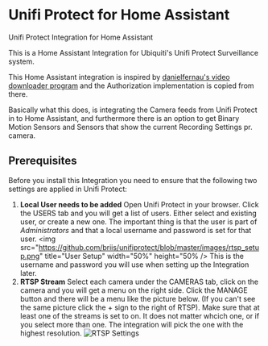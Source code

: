 # Unifi Protect for Home Assistant
Unifi Protect Integration for Home Assistant

This is a Home Assistant Integration for Ubiquiti's Unifi Protect Surveillance system.

This Home Assistant integration is inspired by [danielfernau's video downloader program](https://github.com/danielfernau/unifi-protect-video-downloader) and the Authorization implementation is copied from there.

Basically what this does, is integrating the Camera feeds from Unifi Protect in to Home Assistant, and furthermore there is an option to get Binary Motion Sensors and Sensors that show the current Recording Settings pr. camera.

## Prerequisites
Before you install this Integration you need to ensure that the following two settings are applied in Unifi Protect:
1. **Local User needs to be added** Open Unifi Protect in your browser. Click the USERS tab and you will get a list of users. Either select and existing user, or create a new one. The important thing is that the user is part of *Administrators* and that a local username and password is set for that user. <img src="https://github.com/briis/unifiprotect/blob/master/images/rtsp_setup.png" title="User Setup" width="50%" height="50% />
This is the username and password you will use when setting up the Integration later.
2. **RTSP Stream** Select each camera under the CAMERAS tab, click on the camera and you will get a menu on the right side. Click the MANAGE button and there will be a menu like the picture below. (If you can't see the same picture click the + sign to the right of RTSP). Make sure that at least one of the streams is set to on. It does not matter whcich one, or if you select more than one. The integration will pick the one with the highest resolution. ![RTSP Settings](https://github.com/briis/unifiprotect/blob/master/images/rtsp_setup.png)
